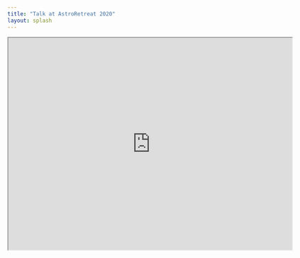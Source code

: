 ```yaml
---
title: "Talk at AstroRetreat 2020"
layout: splash
---
```

<iframe src="https://drive.google.com/file/d/1rBaa0V9HGZNMsVl9GOzK7bN-_7CMg3X7/preview" width="640" height="480" allow="autoplay"></iframe>
